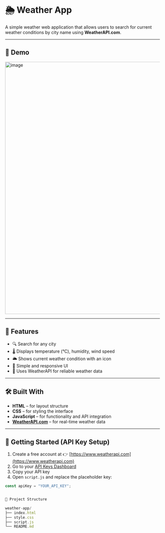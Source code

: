 # 🌦️ Weather App

A simple weather web application that allows users to search for current weather conditions by city name using **WeatherAPI.com**.

---

## 📸 Demo

<img width="1216" height="817" alt="image" src="https://github.com/user-attachments/assets/3a5f32ed-43a9-49c9-9ccc-458184833cb7" />

---

## 🚀 Features

- 🔍 Search for any city
- 🌡️ Displays temperature (°C), humidity, wind speed
- 🌥️ Shows current weather condition with an icon
- 🎯 Simple and responsive UI
- 🔑 Uses WeatherAPI for reliable weather data

---

## 🛠️ Built With

- **HTML** – for layout structure
- **CSS** – for styling the interface
- **JavaScript** – for functionality and API integration
- **[WeatherAPI.com](https://www.weatherapi.com)** – for real-time weather data

---

## 🔑 Getting Started (API Key Setup)

1. Create a free account at 👉 [https://www.weatherapi.com](https://www.weatherapi.com)
2. Go to your [API Keys Dashboard](https://www.weatherapi.com/my/)
3. Copy your API key
4. Open `script.js` and replace the placeholder key:

```javascript
const apiKey = "YOUR_API_KEY";


📁 Project Structure

weather-app/
├── index.html     
├── style.css      
├── script.js      
└── README.md       
